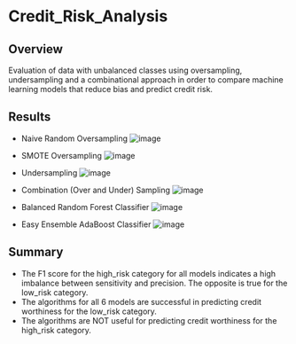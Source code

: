 # Credit_Risk_Analysis
## Overview
Evaluation of data with unbalanced classes using oversampling, undersampling and a combinational approach in order to compare machine learning models that reduce bias and predict credit risk.

## Results
 - Naive Random Oversampling
   ![image](https://user-images.githubusercontent.com/81878169/132171103-cce5c8b9-14b7-4512-ad31-e964e0b4c017.png)

- SMOTE Oversampling
  ![image](https://user-images.githubusercontent.com/81878169/132171183-ae96b5f4-0e26-44f9-bad0-679d0d940abe.png)

- Undersampling
  ![image](https://user-images.githubusercontent.com/81878169/132171284-3254dcd3-0ad1-41a5-ac4f-c83f2ea217d7.png)

- Combination (Over and Under) Sampling
  ![image](https://user-images.githubusercontent.com/81878169/132171403-3cc5fc3e-e326-4bfb-8b34-18598f34705a.png)
  
- Balanced Random Forest Classifier
  ![image](https://user-images.githubusercontent.com/81878169/132171805-2d13c448-e534-4aed-bcb5-f697b68507cb.png)

- Easy Ensemble AdaBoost Classifier
  ![image](https://user-images.githubusercontent.com/81878169/132171959-adfb5a6a-948e-441b-ab0c-791929de2355.png)



## Summary
- The F1 score for the high_risk category for all models indicates a high imbalance between sensitivity and precision. The opposite is true for the low_risk category.
- The algorithms for all 6 models are successful in predicting credit worthiness for the low_risk category.
- The algorithms are NOT useful for predicting credit worthiness for the high_risk category.


